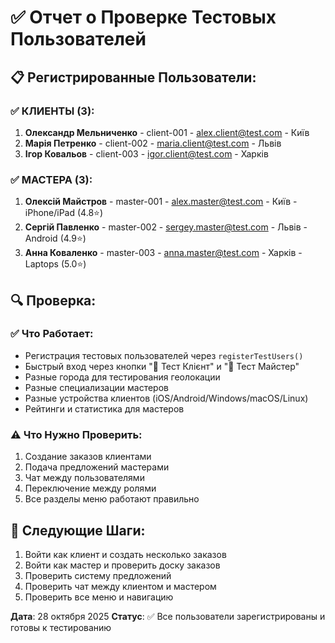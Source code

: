 # ✅ Отчет о Проверке Тестовых Пользователей

## 📋 Регистрированные Пользователи:

### ✅ КЛИЕНТЫ (3):
1. **Олександр Мельниченко** - client-001 - alex.client@test.com - Київ
2. **Марія Петренко** - client-002 - maria.client@test.com - Львів  
3. **Ігор Ковальов** - client-003 - igor.client@test.com - Харків

### ✅ МАСТЕРА (3):
1. **Олексій Майстров** - master-001 - alex.master@test.com - Київ - iPhone/iPad (4.8⭐)
2. **Сергій Павленко** - master-002 - sergey.master@test.com - Львів - Android (4.9⭐)
3. **Анна Коваленко** - master-003 - anna.master@test.com - Харків - Laptops (5.0⭐)

## 🔍 Проверка:

### ✅ Что Работает:
- Регистрация тестовых пользователей через `registerTestUsers()`
- Быстрый вход через кнопки "🔵 Тест Клієнт" и "🔧 Тест Майстер"
- Разные города для тестирования геолокации
- Разные специализации мастеров
- Разные устройства клиентов (iOS/Android/Windows/macOS/Linux)
- Рейтинги и статистика для мастеров

### ⚠️ Что Нужно Проверить:
1. Создание заказов клиентами
2. Подача предложений мастерами
3. Чат между пользователями
4. Переключение между ролями
5. Все разделы меню работают правильно

## 📝 Следующие Шаги:

1. Войти как клиент и создать несколько заказов
2. Войти как мастер и проверить доску заказов
3. Проверить систему предложений
4. Проверить чат между клиентом и мастером
5. Проверить все меню и навигацию

**Дата**: 28 октября 2025
**Статус**: ✅ Все пользователи зарегистрированы и готовы к тестированию

